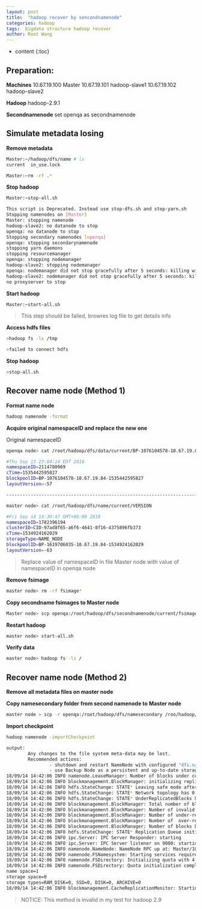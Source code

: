 ```yaml
---
layout: post
title:  "hadoop recover by sencondnamenode"
categories: hadoop
tags:  bigdata structure hadoop recover
author: Root Wang
---
```


* content
{:toc}
## Preparation:
**Machines**
  10.67.19.100   Master
  10.67.19.101   hadoop-slave1
  10.67.19.102   hadoop-slave2
 
**Hadoop**
  hadoop-2.9.1

**Secondnamenode**
  set openqa as secondnamenode


## Simulate metadata losing

**Remove metadata**

```sh
Master:~/hadoop/dfs/name # ls
current  in_use.lock

Master:~rm -rf .*
```

**Stop hadoop**

```sh
Master:~stop-all.sh

This script is Deprecated. Instead use stop-dfs.sh and stop-yarn.sh
Stopping namenodes on [Master]
Master: stopping namenode
hadoop-slave2: no datanode to stop
openqa: no datanode to stop
Stopping secondary namenodes [openqa]
openqa: stopping secondarynamenode
stopping yarn daemons
stopping resourcemanager
openqa: stopping nodemanager
hadoop-slave2: stopping nodemanager
openqa: nodemanager did not stop gracefully after 5 seconds: killing with kill -9
hadoop-slave2: nodemanager did not stop gracefully after 5 seconds: killing with kill -9
no proxyserver to stop
```

**Start hadoop**
```sh
Master:~start-all.sh
```
>This step should be failed, browres log file to get details info

**Access hdfs files**
```sh
>hadoop fs -ls /tmp

>failed to connect hdfs

```

**Stop hadoop**

```sh
>stop-all.sh
```


## Recover name node (Method 1)

**Format name node**

```sh
hadoop namenode -format
```

**Acquire original namespaceID and replace the new one**

Original namespaceID
```sh
openqa node> cat /root/hadoop/dfs/data/current/BP-1076104578-10.67.19.84-1535442595827/current/VERSION 

#Thu Sep 13 23:04:14 EDT 2018
namespaceID=2114780969
cTime=1535442595827
blockpoolID=BP-1076104578-10.67.19.84-1535442595827
layoutVersion=-57

-----------------------------------------------------------------------

master node> cat /root/hadoop/dfs/name/current/VERSION 

#Fri Sep 14 14:30:47 GMT+08:00 2018
namespaceID=1782396194
clusterID=CID-97ad8f65-a6f6-4641-8f16-4375896fb373
cTime=1534924162029
storageType=NAME_NODE
blockpoolID=BP-1619706035-10.67.19.84-1534924162029
layoutVersion=-63

```
> Replace value of namespaceID in file Master node with value of namespaceID in openqa node


**Remove fsimage**

```sh
master node> rm -rf fsimage*
```

**Copy secondname fsimages to Master node**

```sh
Master node> scp openqa:/root/hadoop/dfs/secondnamenode/current/fsimage* /root/hadoop/dfs/name/current/
```

**Restart hadoop**

```sh
master node> start-all.sh
```

**Verify data**

```sh
master node> hadoop fs -ls /
```

## Recover name node (Method 2)

**Remove all metadata files on master node**

**Copy namesecondary folder from second namenode to Master node**

```sh
master node > scp -r openqa:/root/hadoop/dfs/namesecondary /roo/hadoop/dfs/
```

**Import checkpoint**

```sh
hadoop namenode -importCheckpoint
```

```sh
output:
        Any changes to the file system meta-data may be lost.
        Recommended actions:
                - shutdown and restart NameNode with configured "dfs.namenode.edits.dir.required" in hdfs-site.xml;
                - use Backup Node as a persistent and up-to-date storage of the file system meta-data.
18/09/14 14:42:06 INFO namenode.LeaseManager: Number of blocks under construction: 0
18/09/14 14:42:06 INFO blockmanagement.BlockManager: initializing replication queues
18/09/14 14:42:06 INFO hdfs.StateChange: STATE* Leaving safe mode after 0 secs
18/09/14 14:42:06 INFO hdfs.StateChange: STATE* Network topology has 0 racks and 0 datanodes
18/09/14 14:42:06 INFO hdfs.StateChange: STATE* UnderReplicatedBlocks has 0 blocks
18/09/14 14:42:06 INFO blockmanagement.BlockManager: Total number of blocks            = 0
18/09/14 14:42:06 INFO blockmanagement.BlockManager: Number of invalid blocks          = 0
18/09/14 14:42:06 INFO blockmanagement.BlockManager: Number of under-replicated blocks = 0
18/09/14 14:42:06 INFO blockmanagement.BlockManager: Number of  over-replicated blocks = 0
18/09/14 14:42:06 INFO blockmanagement.BlockManager: Number of blocks being written    = 0
18/09/14 14:42:06 INFO hdfs.StateChange: STATE* Replication Queue initialization scan for invalid, over- and under-replicated blocks completed in 1 msec
18/09/14 14:42:06 INFO ipc.Server: IPC Server Responder: starting
18/09/14 14:42:06 INFO ipc.Server: IPC Server listener on 9000: starting
18/09/14 14:42:06 INFO namenode.NameNode: NameNode RPC up at: Master/10.67.19.84:9000
18/09/14 14:42:06 INFO namenode.FSNamesystem: Starting services required for active state
18/09/14 14:42:06 INFO namenode.FSDirectory: Initializing quota with 4 thread(s)
18/09/14 14:42:06 INFO namenode.FSDirectory: Quota initialization completed in 1 milliseconds
name space=1
storage space=0
storage types=RAM_DISK=0, SSD=0, DISK=0, ARCHIVE=0
18/09/14 14:42:06 INFO blockmanagement.CacheReplicationMonitor: Starting CacheReplicationMonitor with interval 30000 milliseconds
```

>NOTICE: This method is invalid in my test for hadoop 2.9

